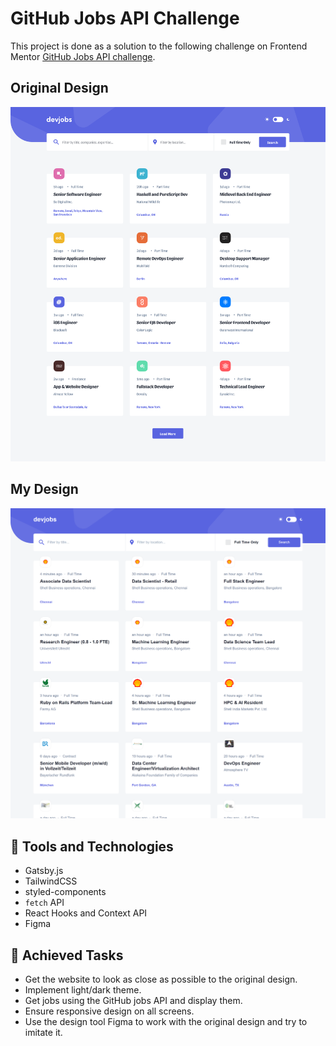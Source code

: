# GitHub Jobs API Challenge
This project is done as a solution to the following challenge on Frontend Mentor [GitHub Jobs API challenge](https://www.frontendmentor.io/solutions/mobilefirst-github-jobs-api-challenge-with-gatsbyjs-and-tailwindcss-yodXu2Mzh).

## Original Design
![Original Design](https://github.com/waleed-alfaifi/github-jobs-api/blob/master/Pictures/original_design.png)

## My Design 
![My Design](https://github.com/waleed-alfaifi/github-jobs-api/blob/master/Pictures/my_design.png)

## 🔨 Tools and Technologies
- Gatsby.js
- TailwindCSS
- styled-components
- `fetch` API
- React Hooks and Context API
- Figma

## 🎯 Achieved Tasks
- Get the website to look as close as possible to the original design.
- Implement light/dark theme.
- Get jobs using the GitHub jobs API and display them.
- Ensure responsive design on all screens.
- Use the design tool Figma to work with the original design and try to imitate it.
